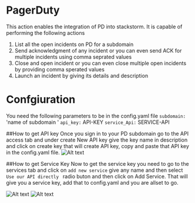 # PagerDuty 
This action enables the integration of PD into stackstorm. It is capable of performing the following actions
1. List all the open incidents on PD for a subdomain
2. Send acknowledgment of any incident or you can even send ACK for multiple incidents using comma seprated values
3. Close and open incident or you can even close multiple open incidents by providing comma sperated values
4. Launch an incident by giving its details and description

# Confgiuration

You need the following parameters to be in the config.yaml file
`subdomain: `'name of subdomain '
`api_key:` API-KEY
`service_Api:` SERVICE-API

##How to get API key
Once you sign in to your PD subdomain go to the API access tab and under create New API key give the key name in description and click on create key that will create API key, copy and paste that API key in the config.yaml file.
![Alt text](/st2contrib/_images/api_access_key.png?raw=true "add API key")



##How to get Service Key
Now to get the service key you need to go to the services tab and click on `add new service` give any name and then select `Use our API directly ` radio buton and then click on Add Service. That will give you a service key, add that to config.yaml and you are allset to go.

![Alt text](/st2contrib/_images/add_service.png?raw=true "add serive key")
![Alt text](/st2contrib/_images/services_api.png?raw=true "service api key")
